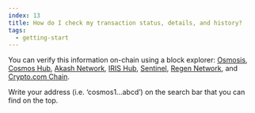 ```yaml
---
index: 13
title: How do I check my transaction status, details, and history?
tags: 
  - getting-start
---
```


You can verify this information on-chain using a block explorer: [Osmosis](https://www.mintscan.io/osmosis), [Cosmos Hub](https://cosmos.bigdipper.live/), [Akash Network](https://akash.bigdipper.live/), [IRIS Hub](https://www.irisplorer.io/), [Sentinel](https://explorer.sentinel.co/blocks), [Regen Network](https://regen.aneka.io/), and [Crypto.com Chain](https://crypto-org.bigdipper.live/).

Write your address (i.e. ‘cosmos1…abcd’) on the search bar that you can find on the top.
